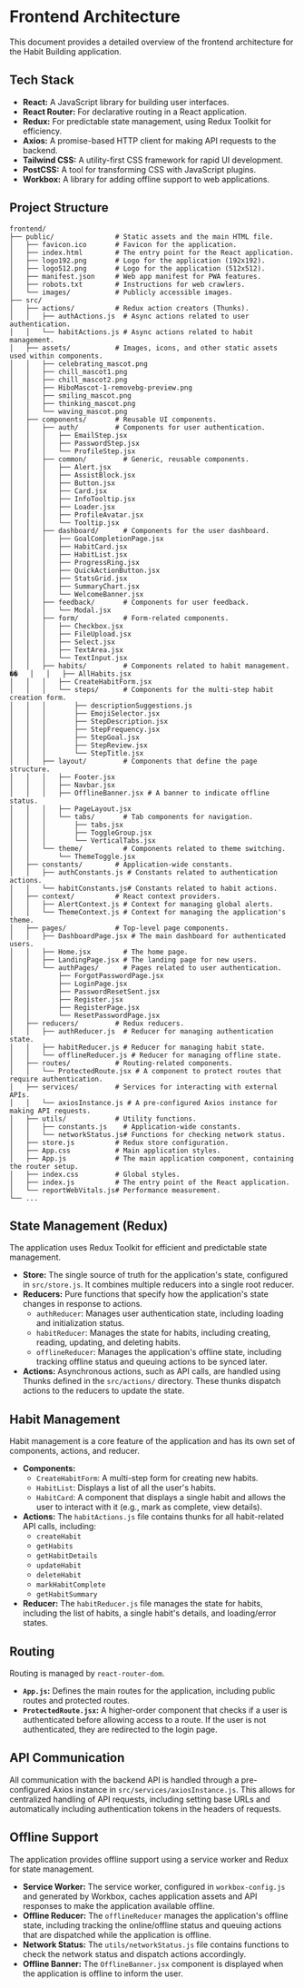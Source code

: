 # Frontend Architecture

This document provides a detailed overview of the frontend architecture for the Habit Building application.

## Tech Stack

- **React:** A JavaScript library for building user interfaces.
- **React Router:** For declarative routing in a React application.
- **Redux:** For predictable state management, using Redux Toolkit for efficiency.
- **Axios:** A promise-based HTTP client for making API requests to the backend.
- **Tailwind CSS:** A utility-first CSS framework for rapid UI development.
- **PostCSS:** A tool for transforming CSS with JavaScript plugins.
- **Workbox:** A library for adding offline support to web applications.

## Project Structure

```
frontend/
├── public/               # Static assets and the main HTML file.
│   ├── favicon.ico       # Favicon for the application.
│   ├── index.html        # The entry point for the React application.
│   ├── logo192.png       # Logo for the application (192x192).
│   ├── logo512.png       # Logo for the application (512x512).
│   ├── manifest.json     # Web app manifest for PWA features.
│   ├── robots.txt        # Instructions for web crawlers.
│   └── images/           # Publicly accessible images.
├── src/
│   ├── actions/          # Redux action creators (Thunks).
│   │   ├── authActions.js  # Async actions related to user authentication.
│   │   └── habitActions.js # Async actions related to habit management.
│   ├── assets/           # Images, icons, and other static assets used within components.
│   │   ├── celebrating_mascot.png
│   │   ├── chill_mascot1.png
│   │   ├── chill_mascot2.png
│   │   ├── HiboMascot-1-removebg-preview.png
│   │   ├── smiling_mascot.png
│   │   ├── thinking_mascot.png
│   │   └── waving_mascot.png
│   ├── components/       # Reusable UI components.
│   │   ├── auth/         # Components for user authentication.
│   │   │   ├── EmailStep.jsx
│   │   │   ├── PasswordStep.jsx
│   │   │   └── ProfileStep.jsx
│   │   ├── common/         # Generic, reusable components.
│   │   │   ├── Alert.jsx
│   │   │   ├── AssistBlock.jsx
│   │   │   ├── Button.jsx
│   │   │   ├── Card.jsx
│   │   │   ├── InfoTooltip.jsx
│   │   │   ├── Loader.jsx
│   │   │   ├── ProfileAvatar.jsx
│   │   │   └── Tooltip.jsx
│   │   ├── dashboard/      # Components for the user dashboard.
│   │   │   ├── GoalCompletionPage.jsx
│   │   │   ├── HabitCard.jsx
│   │   │   ├── HabitList.jsx
│   │   │   ├── ProgressRing.jsx
│   │   │   ├── QuickActionButton.jsx
│   │   │   ├── StatsGrid.jsx
│   │   │   ├── SummaryChart.jsx
│   │   │   └── WelcomeBanner.jsx
│   │   ├── feedback/       # Components for user feedback.
│   │   │   └── Modal.jsx
│   │   ├── form/           # Form-related components.
│   │   │   ├── Checkbox.jsx
│   │   │   ├── FileUpload.jsx
│   │   │   ├── Select.jsx
│   │   │   ├── TextArea.jsx
│   │   │   └── TextInput.jsx
│   │   ├── habits/         # Components related to habit management.
��   │   │   ├── AllHabits.jsx
│   │   │   ├── CreateHabitForm.jsx
│   │   │   └── steps/      # Components for the multi-step habit creation form.
│   │   │       ├── descriptionSuggestions.js
│   │   │       ├── EmojiSelector.jsx
│   │   │       ├── StepDescription.jsx
│   │   │       ├── StepFrequency.jsx
│   │   │       ├── StepGoal.jsx
│   │   │       ├── StepReview.jsx
│   │   │       └── StepTitle.jsx
│   │   ├── layout/         # Components that define the page structure.
│   │   │   ├── Footer.jsx
│   │   │   ├── Navbar.jsx
│   │   │   ├── OfflineBanner.jsx # A banner to indicate offline status.
│   │   │   ├── PageLayout.jsx
│   │   │   └── tabs/       # Tab components for navigation.
│   │   │       ├── tabs.jsx
│   │   │       ├── ToggleGroup.jsx
│   │   │       └── VerticalTabs.jsx
│   │   └── theme/          # Components related to theme switching.
│   │       └── ThemeToggle.jsx
│   ├── constants/        # Application-wide constants.
│   │   ├── authConstants.js # Constants related to authentication actions.
│   │   └── habitConstants.js# Constants related to habit actions.
│   ├── context/          # React context providers.
│   │   ├── AlertContext.js # Context for managing global alerts.
│   │   └── ThemeContext.js # Context for managing the application's theme.
│   ├── pages/            # Top-level page components.
│   │   ├── DashboardPage.jsx # The main dashboard for authenticated users.
│   │   ├── Home.jsx        # The home page.
│   │   ├── LandingPage.jsx # The landing page for new users.
│   │   └── authPages/      # Pages related to user authentication.
│   │       ├── ForgotPasswordPage.jsx
│   │       ├── LoginPage.jsx
│   │       ├── PasswordResetSent.jsx
│   │       ├── Register.jsx
│   │       ├── RegisterPage.jsx
│   │       └── ResetPasswordPage.jsx
│   ├── reducers/         # Redux reducers.
│   │   ├── authReducer.js  # Reducer for managing authentication state.
│   │   ├── habitReducer.js # Reducer for managing habit state.
│   │   └── offlineReducer.js # Reducer for managing offline state.
│   ├── routes/           # Routing-related components.
│   │   └── ProtectedRoute.jsx # A component to protect routes that require authentication.
│   ├── services/         # Services for interacting with external APIs.
│   │   └── axiosInstance.js # A pre-configured Axios instance for making API requests.
│   ├── utils/            # Utility functions.
│   │   ├── constants.js    # Application-wide constants.
│   │   └── networkStatus.js# Functions for checking network status.
│   ├── store.js          # Redux store configuration.
│   ├── App.css           # Main application styles.
│   ├── App.js            # The main application component, containing the router setup.
│   ├── index.css         # Global styles.
│   ├── index.js          # The entry point of the React application.
│   └── reportWebVitals.js# Performance measurement.
└── ...
```

## State Management (Redux)

The application uses Redux Toolkit for efficient and predictable state management.

- **Store:** The single source of truth for the application's state, configured in `src/store.js`. It combines multiple reducers into a single root reducer.
- **Reducers:** Pure functions that specify how the application's state changes in response to actions.
  - `authReducer`: Manages user authentication state, including loading and initialization status.
  - `habitReducer`: Manages the state for habits, including creating, reading, updating, and deleting habits.
  - `offlineReducer`: Manages the application's offline state, including tracking offline status and queuing actions to be synced later.
- **Actions:** Asynchronous actions, such as API calls, are handled using Thunks defined in the `src/actions/` directory. These thunks dispatch actions to the reducers to update the state.

## Habit Management

Habit management is a core feature of the application and has its own set of components, actions, and reducer.

- **Components:**
  - `CreateHabitForm`: A multi-step form for creating new habits.
  - `HabitList`: Displays a list of all the user's habits.
  - `HabitCard`: A component that displays a single habit and allows the user to interact with it (e.g., mark as complete, view details).
- **Actions:** The `habitActions.js` file contains thunks for all habit-related API calls, including:
  - `createHabit`
  - `getHabits`
  - `getHabitDetails`
  - `updateHabit`
  - `deleteHabit`
  - `markHabitComplete`
  - `getHabitSummary`
- **Reducer:** The `habitReducer.js` file manages the state for habits, including the list of habits, a single habit's details, and loading/error states.

## Routing

Routing is managed by `react-router-dom`.

- **`App.js`:** Defines the main routes for the application, including public routes and protected routes.
- **`ProtectedRoute.jsx`:** A higher-order component that checks if a user is authenticated before allowing access to a route. If the user is not authenticated, they are redirected to the login page.

## API Communication

All communication with the backend API is handled through a pre-configured Axios instance in `src/services/axiosInstance.js`. This allows for centralized handling of API requests, including setting base URLs and automatically including authentication tokens in the headers of requests.

## Offline Support

The application provides offline support using a service worker and Redux for state management.

- **Service Worker:** The service worker, configured in `workbox-config.js` and generated by Workbox, caches application assets and API responses to make the application available offline.
- **Offline Reducer:** The `offlineReducer` manages the application's offline state, including tracking the online/offline status and queuing actions that are dispatched while the application is offline.
- **Network Status:** The `utils/networkStatus.js` file contains functions to check the network status and dispatch actions accordingly.
- **Offline Banner:** The `OfflineBanner.jsx` component is displayed when the application is offline to inform the user.